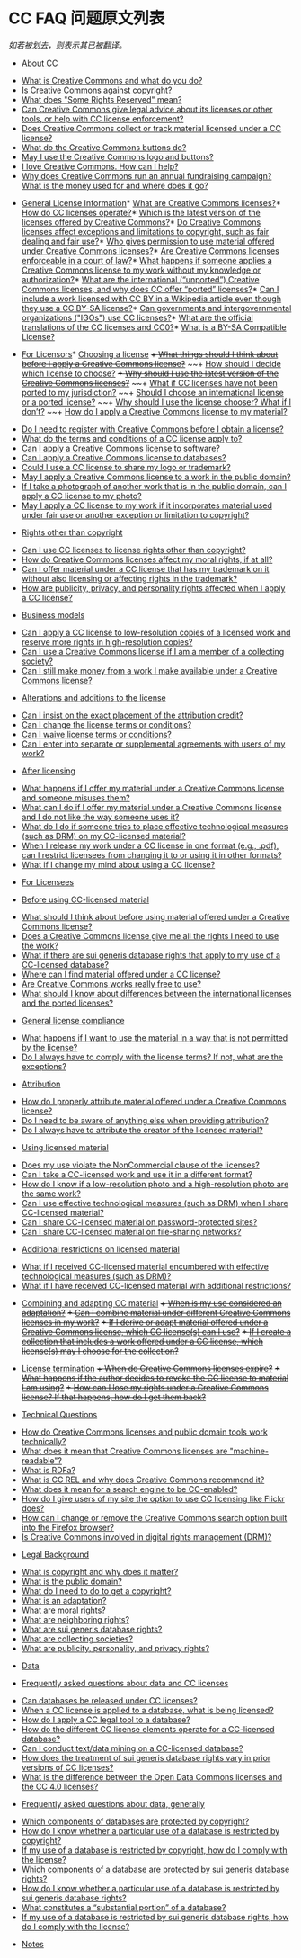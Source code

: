 # CC FAQ 问题原文列表
*如若被划去，则表示其已被翻译。*
- [About CC](https://creativecommons.org/faq/#about-cc)
* [What is Creative Commons and what do you do?](https://creativecommons.org/faq/#what-is-creative-commons-and-what-do-you-do)
* [Is Creative Commons against copyright?](https://creativecommons.org/faq/#is-creative-commons-against-copyright)
* [What does "Some Rights Reserved" mean?](https://creativecommons.org/faq/#what-does-some-rights-reserved-mean)
* [Can Creative Commons give legal advice about its licenses or other tools, or help with CC license enforcement?](https://creativecommons.org/faq/#can-creative-commons-give-legal-advice-about-its-licenses-or-other-tools-or-help-with-cc-license-enforcement)
* [Does Creative Commons collect or track material licensed under a CC license?](https://creativecommons.org/faq/#does-creative-commons-collect-or-track-material-licensed-under-a-cc-license)
* [What do the Creative Commons buttons do?](https://creativecommons.org/faq/#what-do-the-creative-commons-buttons-do)
* [May I use the Creative Commons logo and buttons?](https://creativecommons.org/faq/#may-i-use-the-creative-commons-logo-and-buttons)
* [I love Creative Commons. How can I help?](https://creativecommons.org/faq/#i-love-creative-commons.-how-can-i-help)
* [Why does Creative Commons run an annual fundraising campaign? What is the money used for and where does it go?](https://creativecommons.org/faq/#why-does-creative-commons-run-an-annual-fundraising-campaign-what-is-the-money-used-for-and-where-does-it-go)

- [General License Information](https://creativecommons.org/faq/#general-license-information)* [What are Creative Commons licenses?](https://creativecommons.org/faq/#what-are-creative-commons-licenses)* [How do CC licenses operate?](https://creativecommons.org/faq/#how-do-cc-licenses-operate)* [Which is the latest version of the licenses offered by Creative Commons?](https://creativecommons.org/faq/#which-is-the-latest-version-of-the-licenses-offered-by-creative-commons)* [Do Creative Commons licenses affect exceptions and limitations to copyright, such as fair dealing and fair use?](https://creativecommons.org/faq/#do-creative-commons-licenses-affect-exceptions-and-limitations-to-copyright-such-as-fair-dealing-and-fair-use)* [Who gives permission to use material offered under Creative Commons licenses?](https://creativecommons.org/faq/#who-gives-permission-to-use-material-offered-under-creative-commons-licenses)* [Are Creative Commons licenses enforceable in a court of law?](https://creativecommons.org/faq/#are-creative-commons-licenses-enforceable-in-a-court-of-law)* [What happens if someone applies a Creative Commons license to my work without my knowledge or authorization?](https://creativecommons.org/faq/#what-happens-if-someone-applies-a-creative-commons-license-to-my-work-without-my-knowledge-or-authorization)* [What are the international (“unported”) Creative Commons licenses, and why does CC offer “ported” licenses?](https://creativecommons.org/faq/#what-are-the-international-unported-creative-commons-licenses-and-why-does-cc-offer-ported-licenses)* [Can I include a work licensed with CC BY in a Wikipedia article even though they use a CC BY-SA license?](https://creativecommons.org/faq/#can-i-include-a-work-licensed-with-cc-by-in-a-wikipedia-article-even-though-they-use-a-cc-by-sa-license)* [Can governments and intergovernmental organizations ("IGOs") use CC licenses?](https://creativecommons.org/faq/#can-governments-and-intergovernmental-organizations-igos-use-cc-licenses)* [What are the official translations of the CC licenses and CC0?](https://creativecommons.org/faq/#what-are-the-official-translations-of-the-cc-licenses-and-cc0)* [What is a BY-SA Compatible License?](https://creativecommons.org/faq/#what-is-a-by-sa-compatible-license)

- [For Licensors](https://creativecommons.org/faq/#for-licensors)* [Choosing a license](https://creativecommons.org/faq/#choosing-a-license)
~~+ [What things should I think about before I apply a Creative Commons license?](https://creativecommons.org/faq/#what-things-should-i-think-about-before-i-apply-a-creative-commons-license)~~
~~+ [How should I decide which license to choose?](https://creativecommons.org/~~faq/#how-should-i-decide-which-license-to-choose)
~~+ [Why should I use the latest version of the Creative Commons licenses?](https://creativecommons.org/faq/#why-should-i-use-the-latest-version-of-the-creative-commons-licenses)~~
~~+ [What if CC licenses have not been ported to my jurisdiction?](https://creativecommons.org/~~faq/#what-if-cc-licenses-have-not-been-ported-to-my-jurisdiction)
~~+ [Should I choose an international license or a ported license?](https://creativecommons.org/~~faq/#should-i-choose-an-international-license-or-a-ported-license)
~~+ [Why should I use the license chooser? What if I don’t?](https://creativecommons.org/~~faq/#why-should-i-use-the-license-chooser-what-if-i-dont)
~~+ [How do I apply a Creative Commons license to my material?](https://creativecommons.org/~~faq/#how-do-i-apply-a-creative-commons-license-to-my-material)
+ [Do I need to register with Creative Commons before I obtain a license?](https://creativecommons.org/faq/#do-i-need-to-register-with-creative-commons-before-i-obtain-a-license)
+ [What do the terms and conditions of a CC license apply to?](https://creativecommons.org/faq/#what-do-the-terms-and-conditions-of-a-cc-license-apply-to)
+ [Can I apply a Creative Commons license to software?](https://creativecommons.org/faq/#can-i-apply-a-creative-commons-license-to-software)
+ [Can I apply a Creative Commons license to databases?](https://creativecommons.org/faq/#can-i-apply-a-creative-commons-license-to-databases)
+ [Could I use a CC license to share my logo or trademark?](https://creativecommons.org/faq/#could-i-use-a-cc-license-to-share-my-logo-or-trademark)
+ [May I apply a Creative Commons license to a work in the public domain?](https://creativecommons.org/faq/#may-i-apply-a-creative-commons-license-to-a-work-in-the-public-domain)
+ [If I take a photograph of another work that is in the public domain, can I apply a CC license to my photo?](https://creativecommons.org/faq/#if-i-take-a-photograph-of-another-work-that-is-in-the-public-domain-can-i-apply-a-cc-license-to-my-photo)
+ [May I apply a CC license to my work if it incorporates material used under fair use or another exception or limitation to copyright?](https://creativecommons.org/faq/#may-i-apply-a-cc-license-to-my-work-if-it-incorporates-material-used-under-fair-use-or-another-exception-or-limitation-to-copyright)


* [Rights other than copyright](https://creativecommons.org/faq/#rights-other-than-copyright)
+ [Can I use CC licenses to license rights other than copyright?](https://creativecommons.org/faq/#can-i-use-cc-licenses-to-license-rights-other-than-copyright)
+ [How do Creative Commons licenses affect my moral rights, if at all?](https://creativecommons.org/faq/#how-do-creative-commons-licenses-affect-my-moral-rights-if-at-all)
+ [Can I offer material under a CC license that has my trademark on it without also licensing or affecting rights in the trademark?](https://creativecommons.org/faq/#can-i-offer-material-under-a-cc-license-that-has-my-trademark-on-it-without-also-licensing-or-affecting-rights-in-the-trademark)
+ [How are publicity, privacy, and personality rights affected when I apply a CC license?](https://creativecommons.org/faq/#how-are-publicity-privacy-and-personality-rights-affected-when-i-apply-a-cc-license)


* [Business models](https://creativecommons.org/faq/#business-models)
+ [Can I apply a CC license to low-resolution copies of a licensed work and reserve more rights in high-resolution copies?](https://creativecommons.org/faq/#can-i-apply-a-cc-license-to-low-resolution-copies-of-a-licensed-work-and-reserve-more-rights-in-high-resolution-copies)
+ [Can I use a Creative Commons license if I am a member of a collecting society?](https://creativecommons.org/faq/#can-i-use-a-creative-commons-license-if-i-am-a-member-of-a-collecting-society)
+ [Can I still make money from a work I make available under a Creative Commons license?](https://creativecommons.org/faq/#can-i-still-make-money-from-a-work-i-make-available-under-a-creative-commons-license)


* [Alterations and additions to the license](https://creativecommons.org/faq/#alterations-and-additions-to-the-license)
+ [Can I insist on the exact placement of the attribution credit?](https://creativecommons.org/faq/#can-i-insist-on-the-exact-placement-of-the-attribution-credit)
+ [Can I change the license terms or conditions?](https://creativecommons.org/faq/#can-i-change-the-license-terms-or-conditions)
+ [Can I waive license terms or conditions?](https://creativecommons.org/faq/#can-i-waive-license-terms-or-conditions)
+ [Can I enter into separate or supplemental agreements with users of my work?](https://creativecommons.org/faq/#can-i-enter-into-separate-or-supplemental-agreements-with-users-of-my-work)


* [After licensing](https://creativecommons.org/faq/#after-licensing)
+ [What happens if I offer my material under a Creative Commons license and someone misuses them?](https://creativecommons.org/faq/#what-happens-if-i-offer-my-material-under-a-creative-commons-license-and-someone-misuses-them)
+ [What can I do if I offer my material under a Creative Commons license and I do not like the way someone uses it?](https://creativecommons.org/faq/#what-can-i-do-if-i-offer-my-material-under-a-creative-commons-license-and-i-do-not-like-the-way-someone-uses-it)
+ [What do I do if someone tries to place effective technological measures (such as DRM) on my CC-licensed material?](https://creativecommons.org/faq/#what-do-i-do-if-someone-tries-to-place-effective-technological-measures-such-as-drm-on-my-cc-licensed-material)
+ [When I release my work under a CC license in one format (e.g., .pdf), can I restrict licensees from changing it to or using it in other formats?](https://creativecommons.org/faq/#when-i-release-my-work-under-a-cc-license-in-one-format-e.g.-.pdf-can-i-restrict-licensees-from-changing-it-to-or-using-it-in-other-formats)
+ [What if I change my mind about using a CC license?](https://creativecommons.org/faq/#what-if-i-change-my-mind-about-using-a-cc-license)



- [For Licensees](https://creativecommons.org/faq/#for-licensees)
* [Before using CC-licensed material](https://creativecommons.org/faq/#before-using-cc-licensed-material)
+ [What should I think about before using material offered under a Creative Commons license?](https://creativecommons.org/faq/#what-should-i-think-about-before-using-material-offered-under-a-creative-commons-license)
+ [Does a Creative Commons license give me all the rights I need to use the work?](https://creativecommons.org/faq/#does-a-creative-commons-license-give-me-all-the-rights-i-need-to-use-the-work)
+ [What if there are sui generis database rights that apply to my use of a CC-licensed database?](https://creativecommons.org/faq/#what-if-there-are-sui-generis-database-rights-that-apply-to-my-use-of-a-cc-licensed-database)
+ [Where can I find material offered under a CC license?](https://creativecommons.org/faq/#where-can-i-find-material-offered-under-a-cc-license)
+ [Are Creative Commons works really free to use?](https://creativecommons.org/faq/#are-creative-commons-works-really-free-to-use)
+ [What should I know about differences between the international licenses and the ported licenses?](https://creativecommons.org/faq/#what-should-i-know-about-differences-between-the-international-licenses-and-the-ported-licenses)


* [General license compliance](https://creativecommons.org/faq/#general-license-compliance)
+ [What happens if I want to use the material in a way that is not permitted by the license?](https://creativecommons.org/faq/#what-happens-if-i-want-to-use-the-material-in-a-way-that-is-not-permitted-by-the-license)
+ [Do I always have to comply with the license terms? If not, what are the exceptions?](https://creativecommons.org/faq/#do-i-always-have-to-comply-with-the-license-terms-if-not-what-are-the-exceptions)


* [Attribution](https://creativecommons.org/faq/#attribution)
+ [How do I properly attribute material offered under a Creative Commons license?](https://creativecommons.org/faq/#how-do-i-properly-attribute-material-offered-under-a-creative-commons-license)
+ [Do I need to be aware of anything else when providing attribution?](https://creativecommons.org/faq/#do-i-need-to-be-aware-of-anything-else-when-providing-attribution)
+ [Do I always have to attribute the creator of the licensed material?](https://creativecommons.org/faq/#do-i-always-have-to-attribute-the-creator-of-the-licensed-material)


* [Using licensed material](https://creativecommons.org/faq/#using-licensed-material)
+ [Does my use violate the NonCommercial clause of the licenses?](https://creativecommons.org/faq/#does-my-use-violate-the-noncommercial-clause-of-the-licenses)
+ [Can I take a CC-licensed work and use it in a different format?](https://creativecommons.org/faq/#can-i-take-a-cc-licensed-work-and-use-it-in-a-different-format)
+ [How do I know if a low-resolution photo and a high-resolution photo are the same work?](https://creativecommons.org/faq/#how-do-i-know-if-a-low-resolution-photo-and-a-high-resolution-photo-are-the-same-work)
+ [Can I use effective technological measures (such as DRM) when I share CC-licensed material?](https://creativecommons.org/faq/#can-i-use-effective-technological-measures-such-as-drm-when-i-share-cc-licensed-material)
+ [Can I share CC-licensed material on password-protected sites?](https://creativecommons.org/faq/#can-i-share-cc-licensed-material-on-password-protected-sites)
+ [Can I share CC-licensed material on file-sharing networks?](https://creativecommons.org/faq/#can-i-share-cc-licensed-material-on-file-sharing-networks)


* [Additional restrictions on licensed material](https://creativecommons.org/faq/#additional-restrictions-on-licensed-material)
+ [What if I received CC-licensed material encumbered with effective technological measures (such as DRM)?](https://creativecommons.org/faq/#what-if-i-received-cc-licensed-material-encumbered-with-effective-technological-measures-such-as-drm)
+ [What if I have received CC-licensed material with additional restrictions?](https://creativecommons.org/faq/#what-if-i-have-received-cc-licensed-material-with-additional-restrictions)


* [Combining and adapting CC material](https://creativecommons.org/faq/#combining-and-adapting-cc-material)
~~+ [When is my use considered an adaptation?](https://creativecommons.org/faq/#when-is-my-use-considered-an-adaptation)~~
~~+ [Can I combine material under different Creative Commons licenses in my work?](https://creativecommons.org/faq/#can-i-combine-material-under-different-creative-commons-licenses-in-my-work)~~
~~+ [If I derive or adapt material offered under a Creative Commons license, which CC license(s) can I use?](https://creativecommons.org/faq/#if-i-derive-or-adapt-material-offered-under-a-creative-commons-license-which-cc-licenses-can-i-use)~~
~~+ [If I create a collection that includes a work offered under a CC license, which license(s) may I choose for the collection?](https://creativecommons.org/faq/#if-i-create-a-collection-that-includes-a-work-offered-under-a-cc-license-which-licenses-may-i-choose-for-the-collection)~~


* [License termination](https://creativecommons.org/faq/#license-termination)
~~+ [When do Creative Commons licenses expire?](https://creativecommons.org/faq/#when-do-creative-commons-licenses-expire)~~
~~+ [What happens if the author decides to revoke the CC license to material I am using?](https://creativecommons.org/faq/#what-happens-if-the-author-decides-to-revoke-the-cc-license-to-material-i-am-using)~~
~~+ [How can I lose my rights under a Creative Commons license? If that happens, how do I get them back?](https://creativecommons.org/faq/#how-can-i-lose-my-rights-under-a-creative-commons-license-if-that-happens-how-do-i-get-them-back)~~


* [Technical Questions](https://creativecommons.org/faq/#technical-questions)
+ [How do Creative Commons licenses and public domain tools work technically?](https://creativecommons.org/faq/#how-do-creative-commons-licenses-and-public-domain-tools-work-technically)
+ [What does it mean that Creative Commons licenses are "machine-readable"?](https://creativecommons.org/faq/#what-does-it-mean-that-creative-commons-licenses-are-machine-readable)
+ [What is RDFa?](https://creativecommons.org/faq/#what-is-rdfa)
+ [What is CC REL and why does Creative Commons recommend it?](https://creativecommons.org/faq/#what-is-cc-rel-and-why-does-creative-commons-recommend-it)
+ [What does it mean for a search engine to be CC-enabled?](https://creativecommons.org/faq/#what-does-it-mean-for-a-search-engine-to-be-cc-enabled)
+ [How do I give users of my site the option to use CC licensing like Flickr does?](https://creativecommons.org/faq/#how-do-i-give-users-of-my-site-the-option-to-use-cc-licensing-like-flickr-does)
+ [How can I change or remove the Creative Commons search option built into the Firefox browser?](https://creativecommons.org/faq/#how-can-i-change-or-remove-the-creative-commons-search-option-built-into-the-firefox-browser)
+ [Is Creative Commons involved in digital rights management (DRM)?](https://creativecommons.org/faq/#is-creative-commons-involved-in-digital-rights-management-drm)


* [Legal Background](https://creativecommons.org/faq/#legal-background)
+ [What is copyright and why does it matter?](https://creativecommons.org/faq/#what-is-copyright-and-why-does-it-matter)
+ [What is the public domain?](https://creativecommons.org/faq/#what-is-the-public-domain)
+ [What do I need to do to get a copyright?](https://creativecommons.org/faq/#what-do-i-need-to-do-to-get-a-copyright)
+ [What is an adaptation?](https://creativecommons.org/faq/#what-is-an-adaptation)
+ [What are moral rights?](https://creativecommons.org/faq/#what-are-moral-rights)
+ [What are neighboring rights?](https://creativecommons.org/faq/#what-are-neighboring-rights)
+ [What are sui generis database rights?](https://creativecommons.org/faq/#what-are-sui-generis-database-rights)
+ [What are collecting societies?](https://creativecommons.org/faq/#what-are-collecting-societies)
+ [What are publicity, personality, and privacy rights?](https://creativecommons.org/faq/#what-are-publicity-personality-and-privacy-rights)



- [Data](https://creativecommons.org/faq/#data)
* [Frequently asked questions about data and CC licenses](https://creativecommons.org/faq/#frequently-asked-questions-about-data-and-cc-licenses)
+ [Can databases be released under CC licenses?](https://creativecommons.org/faq/#can-databases-be-released-under-cc-licenses)
+ [When a CC license is applied to a database, what is being licensed?](https://creativecommons.org/faq/#when-a-cc-license-is-applied-to-a-database-what-is-being-licensed)
+ [How do I apply a CC legal tool to a database?](https://creativecommons.org/faq/#how-do-i-apply-a-cc-legal-tool-to-a-database)
+ [How do the different CC license elements operate for a CC-licensed database?](https://creativecommons.org/faq/#how-do-the-different-cc-license-elements-operate-for-a-cc-licensed-database)
+ [Can I conduct text/data mining on a CC-licensed database?](https://creativecommons.org/faq/#can-i-conduct-textdata-mining-on-a-cc-licensed-database)
+ [How does the treatment of sui generis database rights vary in prior versions of CC licenses?](https://creativecommons.org/faq/#how-does-the-treatment-of-sui-generis-database-rights-vary-in-prior-versions-of-cc-licenses)
+ [What is the difference between the Open Data Commons licenses and the CC 4.0 licenses?](https://creativecommons.org/faq/#what-is-the-difference-between-the-open-data-commons-licenses-and-the-cc-4.0-licenses)


* [Frequently asked questions about data, generally](https://creativecommons.org/faq/#frequently-asked-questions-about-data-generally)
+ [Which components of databases are protected by copyright?](https://creativecommons.org/faq/#which-components-of-databases-are-protected-by-copyright)
+ [How do I know whether a particular use of a database is restricted by copyright?](https://creativecommons.org/faq/#how-do-i-know-whether-a-particular-use-of-a-database-is-restricted-by-copyright)
+ [If my use of a database is restricted by copyright, how do I comply with the license?](https://creativecommons.org/faq/#if-my-use-of-a-database-is-restricted-by-copyright-how-do-i-comply-with-the-license)
+ [Which components of a database are protected by sui generis database rights?](https://creativecommons.org/faq/#which-components-of-a-database-are-protected-by-sui-generis-database-rights)
+ [How do I know whether a particular use of a database is restricted by sui generis database rights?](https://creativecommons.org/faq/#how-do-i-know-whether-a-particular-use-of-a-database-is-restricted-by-sui-generis-database-rights)
+ [What constitutes a “substantial portion” of a database?](https://creativecommons.org/faq/#what-constitutes-a-substantial-portion-of-a-database)
+ [If my use of a database is restricted by sui generis database rights, how do I comply with the license?](https://creativecommons.org/faq/#if-my-use-of-a-database-is-restricted-by-sui-generis-database-rights-how-do-i-comply-with-the-license)



- [Notes](https://creativecommons.org/faq/#notes)
